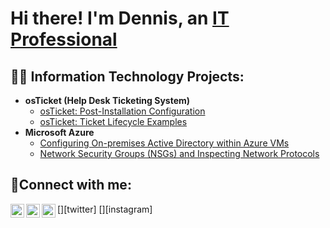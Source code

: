 <h1>Hi there! I'm Dennis, an <a href="https://linkedin.com/in/dennis-mungai-a54a4837">IT Professional</a></h1>

<h2>👨‍💻 Information Technology Projects:</h2>

- <b>osTicket (Help Desk Ticketing System)</b>
  - [osTicket: Post-Installation Configuration](https://github.com/Dennimun/post-install-config)
  - [osTicket: Ticket Lifecycle Examples](https://github.com/Dennimun/ticket-lifecycle)
- <b>Microsoft Azure</b>
  - [Configuring On-premises Active Directory within Azure VMs](https://github.com/Dennimun/configure-ad)
  - [Network Security Groups (NSGs) and Inspecting Network Protocols](https://github.com/Dennimun/azure-network-protocols)

<h2>🤳Connect with me:</h2>

[<img align="left" alt="Josh | Twitter" width="22px" src="https://cdn.jsdelivr.net/npm/simple-icons@v3/icons/twitter.svg" />][twitter]
[<img align="left" alt="Josh | LinkedIn" width="22px" src="https://cdn.jsdelivr.net/npm/simple-icons@v3/icons/linkedin.svg" />][linkedin]
[<img align="left" alt="Josh | Instagram" width="22px" src="https://cdn.jsdelivr.net/npm/simple-icons@v3/icons/instagram.svg" />][instagram]

[linkedin]: https://linkedin.com/in/dennis-mungai-a54a4837
